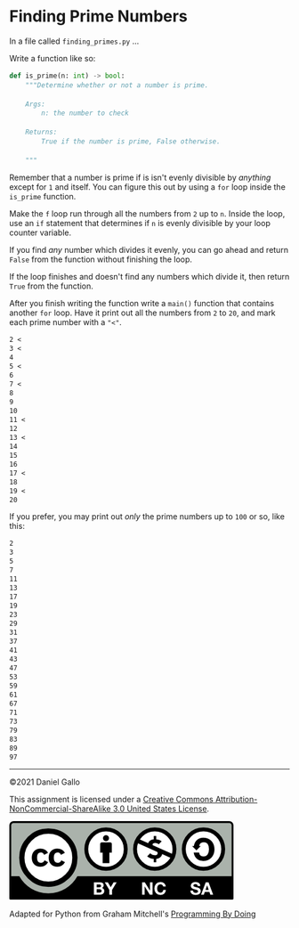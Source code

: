 # Finding Prime Numbers

In a file called `finding_primes.py` ...

Write a function like so:

```python
def is_prime(n: int) -> bool:
    """Determine whether or not a number is prime.

    Args:
        n: the number to check
    
    Returns:
        True if the number is prime, False otherwise.

    """
```

Remember that a number is prime if is isn't evenly divisible by *anything* except for `1` and itself. You can figure this out by using a `for` loop inside the `is_prime` function.


Make the `f` loop run through all the numbers from `2` up to `n`. Inside the loop, use an `if` statement that determines if `n` is evenly divisible by your loop counter variable.

If you find *any* number which divides it evenly, you can go ahead and return `False` from the function without finishing the loop.


If the loop finishes and doesn't find any numbers which divide it, then return `True` from the function.


After you finish writing the function write a `main()` function that contains another `for` loop. Have it print out all the numbers from `2` to `20`, and mark each prime number with a `"<"`.

```
2 <
3 <
4
5 <
6
7 <
8
9
10
11 <
12
13 <
14
15
16
17 <
18
19 <
20

```

If you prefer, you may print out *only* the prime numbers
up to `100` or so, like this:

```
2
3
5
7
11
13
17
19
23
29
31
37
41
43
47
53
59
61
67
71
73
79
83
89
97
```
---


©2021 Daniel Gallo


This assignment is licensed under a
[Creative Commons Attribution-NonCommercial-ShareAlike 3.0 United States License](https://creativecommons.org/licenses/by-nc-sa/3.0/us/deed.en_US).  

![Creative Commons License](images/by-nc-sa.png)


Adapted for Python from Graham Mitchell's [Programming By Doing](https://programmingbydoing.com/)